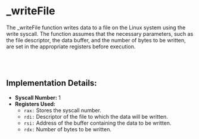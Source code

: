 # _writeFile
The _writeFile function writes data to a file on the Linux system using the write syscall. The function assumes that the necessary parameters, such as the file descriptor, the data buffer, and the number of bytes to be written, are set in the appropriate registers before execution.

<br><br>

## Implementation Details:
- **Syscall Number:** 1
- **Registers Used:**
    - `rax:` Stores the syscall number.
    - `rdi:` Descriptor of the file to which the data will be written.
    - `rsi:` Address of the buffer containing the data to be written.
    - `rdx:` Number of bytes to be written.